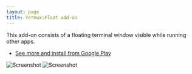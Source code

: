 ```yaml
---
layout: page
title: Termux:Float add-on
---
```


This add-on consists of a floating terminal window visible while running other apps.

- [See more and install from Google Play](https://play.google.com/store/apps/details?id=com.termux.window)

![Screenshot](https://lh3.googleusercontent.com/XNUfyEl711SO2IsP_EKI7eGgTeeeogWBhMSd-gnHaLCl1q27imfH1-f4QzIM9PEYi0M=h310-rw)
![Screenshot](https://lh3.googleusercontent.com/ibB2s4O6EdtlxWd-BWLZjTwXBsKJcBiCFZKpH2wd5LjcW8linTDhzSVQV1UT_Fetbg4=h310-rw)
